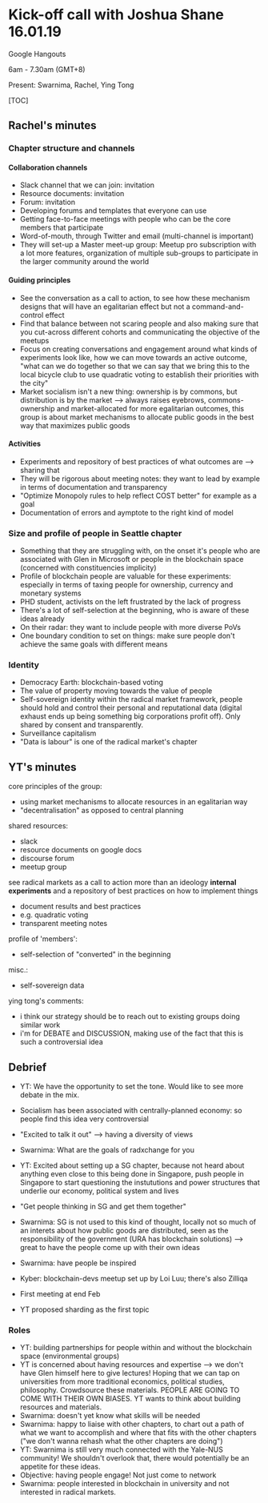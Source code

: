 # Kick-off call with Joshua Shane 16.01.19

Google Hangouts

6am - 7.30am (GMT+8)

Present: Swarnima, Rachel, Ying Tong

[TOC]

## Rachel's minutes

### Chapter structure and channels
#### Collaboration channels
- Slack channel that we can join: invitation
- Resource documents: invitation
- Forum: invitation
- Developing forums and templates that everyone can use
- Getting face-to-face meetings with people who can be the core members that participate
- Word-of-mouth, through Twitter and email (multi-channel is important)
- They will set-up a Master meet-up group: Meetup pro subscription with a lot more features, organization of multiple sub-groups to participate in the larger community around the world

#### Guiding principles
- See the conversation as a call to action, to see how these mechanism designs that will have an egalitarian effect but not a command-and-control effect
- Find that balance between not scaring people and also making sure that you cut-across different cohorts and communicating the objective of the meetups
- Focus on creating conversations and engagement around what kinds of experiments look like, how we can move towards an active outcome, "what can we do together so that we can say that we bring this to the local bicycle club to use quadratic voting to establish their priorities with the city"
- Market socialism isn't a new thing: ownership is by commons, but distribution is by the market --> always raises eyebrows, commons-ownership and market-allocated for more egalitarian outcomes, this group is about market mechanisms to allocate public goods in the best way that maximizes public goods

#### Activities
- Experiments and repository of best practices of what outcomes are --> sharing that
- They will be rigorous about meeting notes: they want to lead by example in terms of documentation and transparency 
- "Optimize Monopoly rules to help reflect COST better" for example as a goal
- Documentation of errors and aymptote to the right kind of model

### Size and profile of people in Seattle chapter
- Something that they are struggling with, on the onset it's people who are associated with Glen in Microsoft or people in the blockchain space (concerned with constituencies implicity)
- Profile of blockchain people are valuable for these experiments: especially in terms of taxing people for ownership, currency and monetary systems
- PHD student, activists on the left frustrated by the lack of progress
- There's a lot of self-selection at the beginning, who is aware of these ideas already
- On their radar: they want to include people with more diverse PoVs
- One boundary condition to set on things: make sure people don't achieve the same goals with different means


### Identity
- Democracy Earth: blockchain-based voting
- The value of property moving towards the value of people
- Self-sovereign identity within the radical market framework, people should hold and control their personal and reputational data (digital exhaust ends up being something big corporations profit off). Only shared by consent and transparently.
- Surveillance capitalism
- "Data is labour" is one of the radical market's chapter

## YT's minutes

core principles of the group:
- using market mechanisms to allocate resources in an egalitarian way
- "decentralisation" as opposed to central planning

shared resources:
- slack
- resource documents on google docs
- discourse forum
- meetup group

see radical markets as a call to action more than an ideology
**internal experiments** and a repository of best practices on how to implement things
- document results and best practices
- e.g. quadratic voting
- transparent meeting notes

profile of 'members':
- self-selection of "converted" in the beginning

misc.:
- self-sovereign data

ying tong's comments:
- i think our strategy should be to reach out to existing groups doing similar work
- i'm for DEBATE and DISCUSSION, making use of the fact that this is such a controversial idea


## Debrief
- YT: We have the opportunity to set the tone. Would like to see more debate in the mix.
- Socialism has been associated with centrally-planned economy: so people find this idea very controversial
- "Excited to talk it out" --> having a diversity of views

- Swarnima: What are the goals of radxchange for you
- YT: Excited about setting up a SG chapter, because not heard about anything even close to this being done in Singapore, push people in Singapore to start questioning the instututions and power structures that underlie our economy, political system and lives
- "Get people thinking in SG and get them together"
- Swarnima: SG is not used to this kind of thought, locally not so much of an interets about how public goods are distributed, seen as the responsibility of the government (URA has blockchain solutions) --> great to have the people come up with their own ideas
- Swarnima: have people be inspired

- Kyber: blockchain-devs meetup set up by Loi Luu; there's also Zilliqa
- First meeting at end Feb
- YT proposed sharding as the first topic

### Roles
- YT: building partnerships for people within and without the blockchain space (environmental groups)
- YT is concerned about having resources and expertise --> we don't have Glen himself here to give lectures! Hoping that we can tap on universities from more traditional economics, political studies, philosophy. Crowdsource these materials. PEOPLE ARE GOING TO COME WITH THEIR OWN BIASES. YT wants to think about building resources and materials.
- Swarnima: doesn't yet know what skills will be needed
- Swarnima: happy to liaise with other chapters, to chart out a path of what we want to accomplish and where that fits with the other chapters ("we don't wanna rehash what the other chapters are doing")
- YT: Swarnima is still very much connected with the Yale-NUS community! We shouldn't overlook that, there would potentially be an appetite for these ideas.
- Objective: having people engage! Not just come to network
- Swarnima: people interested in blockchain in university and not interested in radical markets.
